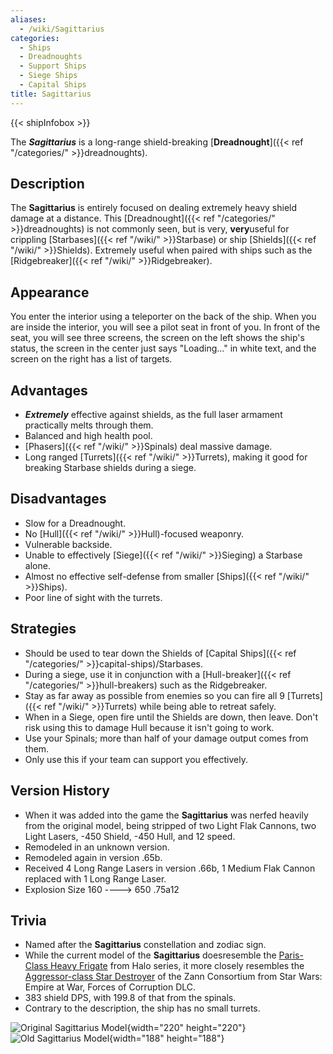 ```yaml
---
aliases:
  - /wiki/Sagittarius
categories:
  - Ships
  - Dreadnoughts
  - Support Ships
  - Siege Ships
  - Capital Ships
title: Sagittarius
---
```


{{< shipInfobox >}}

The **_Sagittarius_** is a long-range shield-breaking [**Dreadnought**]({{< ref "/categories/" >}}dreadnoughts).

## Description

The **Sagittarius** is entirely focused on dealing extremely heavy shield damage at a distance. This [Dreadnought]({{< ref "/categories/" >}}dreadnoughts) is not commonly seen, but is very, **very**useful for crippling [Starbases]({{< ref "/wiki/" >}}Starbase) or ship [Shields]({{< ref "/wiki/" >}}Shields). Extremely useful when paired with ships such as the [Ridgebreaker]({{< ref "/wiki/" >}}Ridgebreaker).

## Appearance

You enter the interior using a teleporter on the back of the ship. When you are inside the interior, you will see a pilot seat in front of you. In front of the seat, you will see three screens, the screen on the left shows the ship's status, the screen in the center just says "Loading..." in white text, and the screen on the right has a list of targets.

## Advantages

- **_Extremely_** effective against shields, as the full laser armament practically melts through them.
- Balanced and high health pool.
- [Phasers]({{< ref "/wiki/" >}}Spinals) deal massive damage.
- Long ranged [Turrets]({{< ref "/wiki/" >}}Turrets), making it good for breaking Starbase shields during a siege.

## Disadvantages

- Slow for a Dreadnought.
- No [Hull]({{< ref "/wiki/" >}}Hull)-focused weaponry.
- Vulnerable backside.
- Unable to effectively [Siege]({{< ref "/wiki/" >}}Sieging) a Starbase alone.
- Almost no effective self-defense from smaller [Ships]({{< ref "/wiki/" >}}Ships).
- Poor line of sight with the turrets.

## Strategies

- Should be used to tear down the Shields of [Capital Ships]({{< ref "/categories/" >}}capital-ships)/Starbases.
- During a siege, use it in conjunction with a [Hull-breaker]({{< ref "/categories/" >}}hull-breakers) such as the Ridgebreaker.
- Stay as far away as possible from enemies so you can fire all 9 [Turrets]({{< ref "/wiki/" >}}Turrets) while being able to retreat safely.
- When in a Siege, open fire until the Shields are down, then leave. Don't risk using this to damage Hull because it isn't going to work.
- Use your Spinals; more than half of your damage output comes from them.
- Only use this if your team can support you effectively.

## Version History

- When it was added into the game the **Sagittarius** was nerfed heavily from the original model, being stripped of two Light Flak Cannons, two Light Lasers, -450 Shield, -450 Hull, and 12 speed.
- Remodeled in an unknown version.
- Remodeled again in version .65b.
- Received 4 Long Range Lasers in version .66b, 1 Medium Flak Cannon replaced with 1 Long Range Laser.
- Explosion Size 160 ----> 650 .75a12

## Trivia

- Named after the **Sagittarius** constellation and zodiac sign.
- While the current model of the **Sagittarius** doesresemble the [Paris-Class Heavy Frigate](https://www.halopedia.org/Paris-class_heavy_frigate) from Halo series, it more closely resembles the [Aggressor-class Star Destroyer](http://img2.wikia.nocookie.net/__cb20061023003421/swfanon/images/8/80/Aggressor_destroyer.jpg) of the Zann Consortium from Star Wars: Empire at War, Forces of Corruption DLC.
- 383 shield DPS, with 199.8 of that from the spinals.
- Contrary to the description, the ship has no small turrets.

![Original Sagittarius
Model](Sagittarius.png "Original Sagittarius Model"){width="220" height="220"} ![Old Sagittarius
Model](Sagi4.PNG "Old Sagittarius Model"){width="188" height="188"}
